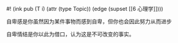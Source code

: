 #! (ink pub (T i) (attr (type Topic)) (edge (supset [[6 心理学]])))



自卑感是你虽然因为某件事物而感到自卑，但你也会因此努力从而进步

自卑情结是你以此为借口，认为这是不可改变的事实。